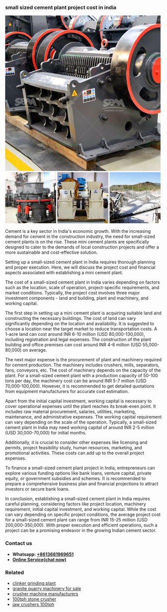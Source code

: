 <h3>small sized cement plant project cost in india</h3><img src='1706767218.jpg' alt=''><p>Cement is a key sector in India's economic growth. With the increasing demand for cement in the construction industry, the need for small-sized cement plants is on the rise. These mini cement plants are specifically designed to cater to the demands of local construction projects and offer a more sustainable and cost-effective solution.</p><p>Setting up a small-sized cement plant in India requires thorough planning and proper execution. Here, we will discuss the project cost and financial aspects associated with establishing a mini cement plant.</p><p>The cost of a small-sized cement plant in India varies depending on factors such as the location, scale of operation, project-specific requirements, and market conditions. Typically, the project cost involves three major investment components - land and building, plant and machinery, and working capital.</p><p>The first step in setting up a mini cement plant is acquiring suitable land and constructing the necessary buildings. The cost of land can vary significantly depending on the location and availability. It is suggested to choose a location near the target market to reduce transportation costs. A 1-acre land can cost around INR 6-10 million (USD 80,000-130,000), including registration and legal expenses. The construction of the plant building and office premises can cost around INR 4-6 million (USD 55,000-80,000) on average.</p><p>The next major expense is the procurement of plant and machinery required for cement production. The machinery includes crushers, mills, separators, fans, conveyors, etc. The cost of machinery depends on the capacity of the plant. For a small-sized cement plant with a production capacity of 50-100 tons per day, the machinery cost can be around INR 5-7 million (USD 70,000-100,000). However, it is recommended to get detailed quotations from equipment manufacturers for accurate cost estimation.</p><p>Apart from the initial capital investment, working capital is necessary to cover operational expenses until the plant reaches its break-even point. It includes raw material procurement, salaries, utilities, marketing, maintenance, and administrative expenses. The working capital requirement can vary depending on the scale of the operation. Typically, a small-sized cement plant in India may need working capital of around INR 2-5 million (USD 30,000-70,000) for initial months.</p><p>Additionally, it is crucial to consider other expenses like licensing and permits, project feasibility study, human resources, marketing, and promotional activities. These costs can add up to the overall project expenses.</p><p>To finance a small-sized cement plant project in India, entrepreneurs can explore various funding options like bank loans, venture capital, private equity, or government subsidies and schemes. It is recommended to prepare a comprehensive business plan and financial projections to attract investors or secure bank loans.</p><p>In conclusion, establishing a small-sized cement plant in India requires careful planning, considering factors like project location, machinery requirement, initial capital investment, and working capital. While the cost can vary depending on specific project conditions, the average project cost for a small-sized cement plant can range from INR 15-25 million (USD 200,000-350,000). With proper execution and efficient operations, such a project can be a promising endeavor in the growing Indian cement sector.</p><h3>Contact us</h3><ul><li><strong>Whatsapp:&nbsp;<a href="https://wa.me/8613661969651">+8613661969651</a></strong></li><li><a href="https://swt.shibang-china.com/?git&amp;zhl&amp;small sized cement plant project cost in india"><strong>Online Service(chat now)</strong></a></li></ul><h3>Related</h3><ul><li><a href='clinker grinding plant.md'>clinker grinding plant</a></li><li><a href='granite quarry machinery for sale.md'>granite quarry machinery for sale</a></li><li><a href='crusher machine manufacturers.md'>crusher machine manufacturers</a></li><li><a href='100tph stone crusher.md'>100tph stone crusher</a></li><li><a href='jaw crushers 100tph.md'>jaw crushers 100tph</a></li></ul>